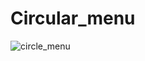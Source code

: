 # Circular_menu
![circle_menu](https://user-images.githubusercontent.com/83881925/200062827-29ff9774-c7ad-4ed8-9c6a-7554f8471eea.gif)
